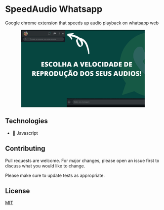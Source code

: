 # SpeedAudio Whatsapp 


Google chrome extension that speeds up audio playback on whatsapp web

<p align="center">
  <img src="screen1.png" width="400">
</p>

## Technologies

* 🧠 Javascript


## Contributing
Pull requests are welcome. For major changes, please open an issue first to discuss what you would like to change.

Please make sure to update tests as appropriate.

## License
[MIT](https://choosealicense.com/licenses/mit/)